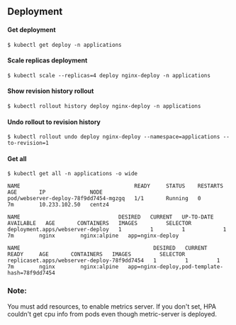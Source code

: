 ## Deployment ##

#### Get deployment
~~~~
$ kubectl get deploy -n applications
~~~~

#### Scale replicas deployment
~~~~
$ kubectl scale --replicas=4 deploy nginx-deploy -n applications
~~~~

#### Show revision history rollout
~~~~
$ kubectl rollout history deploy nginx-deploy -n applications
~~~~

#### Undo rollout to revision history
~~~~
$ kubectl rollout undo deploy nginx-deploy --namespace=applications --to-revision=1
~~~~

#### Get all
~~~~
$ kubectl get all -n applications -o wide

NAME                                    READY     STATUS    RESTARTS   AGE       IP              NODE
pod/webserver-deploy-78f9dd7454-mgzgq   1/1       Running   0          7m        10.233.102.50   centz4

NAME                               DESIRED   CURRENT   UP-TO-DATE   AVAILABLE   AGE       CONTAINERS   IMAGES         SELECTOR
deployment.apps/webserver-deploy   1         1         1            1           7m        nginx        nginx:alpine   app=nginx-deploy

NAME                                          DESIRED   CURRENT   READY     AGE       CONTAINERS   IMAGES         SELECTOR
replicaset.apps/webserver-deploy-78f9dd7454   1         1         1         7m        nginx        nginx:alpine   app=nginx-deploy,pod-template-hash=78f9dd7454
~~~~

### Note:
You must add resources, to enable metrics server.
If you don't set, HPA couldn't get cpu info from pods even though metric-server is deployed. 